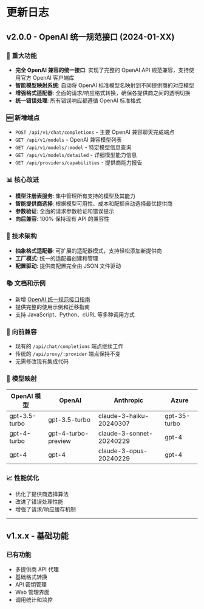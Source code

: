 # 更新日志

## v2.0.0 - OpenAI 统一规范接口 (2024-01-XX)

### 🚀 重大功能

- **完全 OpenAI 兼容的统一接口**: 实现了完整的 OpenAI API 规范兼容，支持使用官方 OpenAI 客户端库
- **智能模型映射系统**: 自动将 OpenAI 标准模型名映射到不同提供商的对应模型
- **增强格式适配器**: 全面的请求/响应格式转换，确保各提供商之间的透明切换
- **统一错误处理**: 所有错误响应都遵循 OpenAI 标准格式

### 🆕 新增端点

- `POST /api/v1/chat/completions` - 主要 OpenAI 兼容聊天完成端点
- `GET /api/v1/models` - OpenAI 兼容模型列表
- `GET /api/v1/models/:model` - 特定模型信息查询
- `GET /api/v1/models/detailed` - 详细模型能力信息
- `GET /api/providers/capabilities` - 提供商能力报告

### 📊 核心改进

- **模型注册表服务**: 集中管理所有支持的模型及其能力
- **智能提供商选择**: 根据模型可用性、成本和配额自动选择最优提供商
- **参数验证**: 全面的请求参数验证和错误提示
- **向后兼容**: 100% 保持现有 API 的兼容性

### 🔧 技术架构

- **抽象格式适配器**: 可扩展的适配器模式，支持轻松添加新提供商
- **工厂模式**: 统一的适配器创建和管理
- **配置驱动**: 提供商配置完全由 JSON 文件驱动

### 📚 文档和示例

- 新增 [OpenAI 统一规范接口指南](docs/UNIFIED_API.md)
- 提供完整的使用示例和迁移指南
- 支持 JavaScript、Python、cURL 等多种调用方式

### 🔄 向前兼容

- 现有的 `/api/chat/completions` 端点继续工作
- 传统的 `/api/proxy/:provider` 端点保持不变
- 无需修改现有集成代码

### 🎯 模型映射

| OpenAI 模型 | OpenAI | Anthropic | Azure |
|-------------|--------|-----------|-------|
| gpt-3.5-turbo | gpt-3.5-turbo | claude-3-haiku-20240307 | gpt-35-turbo |
| gpt-4-turbo | gpt-4-turbo-preview | claude-3-sonnet-20240229 | gpt-4 |
| gpt-4 | gpt-4 | claude-3-opus-20240229 | gpt-4 |

### 📈 性能优化

- 优化了提供商选择算法
- 改进了错误处理性能
- 增强了请求/响应缓存机制

---

## v1.x.x - 基础功能

### 已有功能
- 多提供商 API 代理
- 基础格式转换
- API 密钥管理
- Web 管理界面
- 调用统计和监控